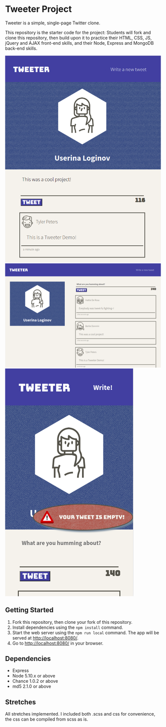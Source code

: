 # Tweeter Project

Tweeter is a simple, single-page Twitter clone.

This repository is the starter code for the project: Students will fork and clone this repository, then build upon it to practice their HTML, CSS, JS, jQuery and AJAX front-end skills, and their Node, Express and MongoDB back-end skills.


![](https://github.com/LawfulKami/tweeter/blob/master/public/images/Screenshot%20from%202020-09-10%2020-40-20.png?raw=true)
![](https://github.com/LawfulKami/tweeter/blob/master/public/images/Screenshot%20from%202020-09-10%2020-42-00.png?raw=true)
![](https://github.com/LawfulKami/tweeter/blob/master/public/images/Screenshot%20from%202020-09-10%2020-49-33.png?raw=true)

## Getting Started

1. Fork this repository, then clone your fork of this repository.
2. Install dependencies using the `npm install` command.
3. Start the web server using the `npm run local` command. The app will be served at <http://localhost:8080/>.
4. Go to <http://localhost:8080/> in your browser.

## Dependencies

- Express
- Node 5.10.x or above
- Chance 1.0.2 or above
- md5 2.1.0 or above


## Stretches

All stretches implemented. I included both .scss and css for convenience, the css can be compiled from scss as is.
